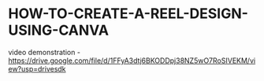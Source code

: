 # HOW-TO-CREATE-A-REEL-DESIGN-USING-CANVA
video demonstration - https://drive.google.com/file/d/1FFyA3dtj6BKODDpj38NZ5wO7RoSIVEKM/view?usp=drivesdk
